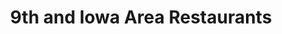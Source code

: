 ---
active: true
name: 9th and Iowa Area
sitemap: true
slug: 9th-and-iowa-area
title: 9th and Iowa Area Restaurants
---